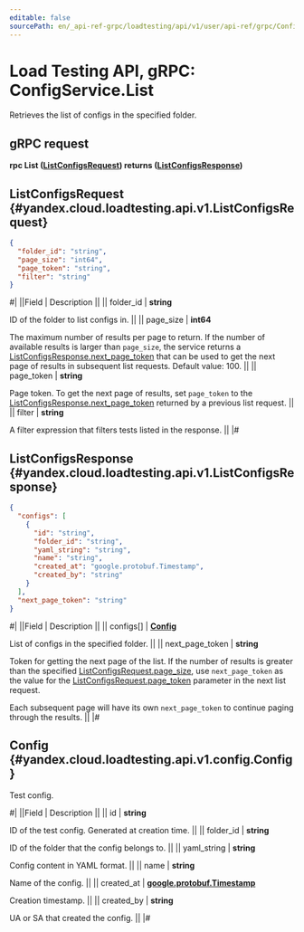 ```yaml
---
editable: false
sourcePath: en/_api-ref-grpc/loadtesting/api/v1/user/api-ref/grpc/Config/list.md
---
```


# Load Testing API, gRPC: ConfigService.List

Retrieves the list of configs in the specified folder.

## gRPC request

**rpc List ([ListConfigsRequest](#yandex.cloud.loadtesting.api.v1.ListConfigsRequest)) returns ([ListConfigsResponse](#yandex.cloud.loadtesting.api.v1.ListConfigsResponse))**

## ListConfigsRequest {#yandex.cloud.loadtesting.api.v1.ListConfigsRequest}

```json
{
  "folder_id": "string",
  "page_size": "int64",
  "page_token": "string",
  "filter": "string"
}
```

#|
||Field | Description ||
|| folder_id | **string**

ID of the folder to list configs in. ||
|| page_size | **int64**

The maximum number of results per page to return. If the number of available
results is larger than `page_size`, the service returns a [ListConfigsResponse.next_page_token](#yandex.cloud.loadtesting.api.v1.ListConfigsResponse)
that can be used to get the next page of results in subsequent list requests.
Default value: 100. ||
|| page_token | **string**

Page token. To get the next page of results, set `page_token` to the
[ListConfigsResponse.next_page_token](#yandex.cloud.loadtesting.api.v1.ListConfigsResponse) returned by a previous list request. ||
|| filter | **string**

A filter expression that filters tests listed in the response. ||
|#

## ListConfigsResponse {#yandex.cloud.loadtesting.api.v1.ListConfigsResponse}

```json
{
  "configs": [
    {
      "id": "string",
      "folder_id": "string",
      "yaml_string": "string",
      "name": "string",
      "created_at": "google.protobuf.Timestamp",
      "created_by": "string"
    }
  ],
  "next_page_token": "string"
}
```

#|
||Field | Description ||
|| configs[] | **[Config](#yandex.cloud.loadtesting.api.v1.config.Config)**

List of configs in the specified folder. ||
|| next_page_token | **string**

Token for getting the next page of the list. If the number of results is greater than
the specified [ListConfigsRequest.page_size](#yandex.cloud.loadtesting.api.v1.ListConfigsRequest), use `next_page_token` as the value
for the [ListConfigsRequest.page_token](#yandex.cloud.loadtesting.api.v1.ListConfigsRequest) parameter in the next list request.

Each subsequent page will have its own `next_page_token` to continue paging through the results. ||
|#

## Config {#yandex.cloud.loadtesting.api.v1.config.Config}

Test config.

#|
||Field | Description ||
|| id | **string**

ID of the test config. Generated at creation time. ||
|| folder_id | **string**

ID of the folder that the config belongs to. ||
|| yaml_string | **string**

Config content in YAML format. ||
|| name | **string**

Name of the config. ||
|| created_at | **[google.protobuf.Timestamp](https://developers.google.com/protocol-buffers/docs/reference/google.protobuf#timestamp)**

Creation timestamp. ||
|| created_by | **string**

UA or SA that created the config. ||
|#